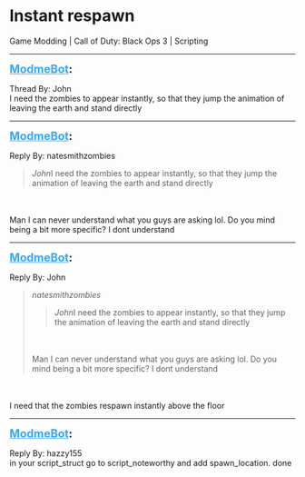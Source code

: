 # Instant respawn
Game Modding | Call of Duty: Black Ops 3 | Scripting

---
<strong style="font-size: 1.4em;"><span style="text-decoration: underline;text-decoration-color: #34a7f9;"><span style="color:#34a7f9;">ModmeBot</span></span>:</strong>

<p>Thread By: John<br />I need the zombies to appear instantly, so that they jump the animation of leaving the earth and stand directly</p>

---
<strong style="font-size: 1.4em;"><span style="text-decoration: underline;text-decoration-color: #34a7f9;"><span style="color:#34a7f9;">ModmeBot</span></span>:</strong>

<p>Reply By: natesmithzombies<br /><blockquote><em>John</em>I need the zombies to appear instantly, so that they jump the animation of leaving the earth and stand directly</blockquote><br /><br />Man I can never understand what you guys are asking lol. Do you mind being a bit more specific? I dont understand</p>

---
<strong style="font-size: 1.4em;"><span style="text-decoration: underline;text-decoration-color: #34a7f9;"><span style="color:#34a7f9;">ModmeBot</span></span>:</strong>

<p>Reply By: John<br /><blockquote><em>natesmithzombies</em><blockquote><em>John</em>I need the zombies to appear instantly, so that they jump the animation of leaving the earth and stand directly</blockquote><br /><br />Man I can never understand what you guys are asking lol. Do you mind being a bit more specific? I dont understand </blockquote><br /><br />I need that the zombies respawn instantly above the floor</p>

---
<strong style="font-size: 1.4em;"><span style="text-decoration: underline;text-decoration-color: #34a7f9;"><span style="color:#34a7f9;">ModmeBot</span></span>:</strong>

<p>Reply By: hazzy155<br />in your script_struct go to script_noteworthy and add spawn_location. done</p>
